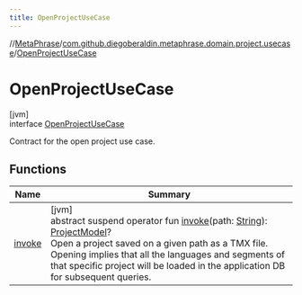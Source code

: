 ```yaml
---
title: OpenProjectUseCase
---
```

//[MetaPhrase](../../../index.html)/[com.github.diegoberaldin.metaphrase.domain.project.usecase](../index.html)/[OpenProjectUseCase](index.html)



# OpenProjectUseCase



[jvm]\
interface [OpenProjectUseCase](index.html)

Contract for the open project use case.



## Functions


| Name | Summary |
|---|---|
| [invoke](invoke.html) | [jvm]<br>abstract suspend operator fun [invoke](invoke.html)(path: [String](https://kotlinlang.org/api/latest/jvm/stdlib/kotlin/-string/index.html)): [ProjectModel](../../com.github.diegoberaldin.metaphrase.domain.project.data/-project-model/index.html)?<br>Open a project saved on a given path as a TMX file. Opening implies that all the languages and segments of that specific project will be loaded in the application DB for subsequent queries. |

